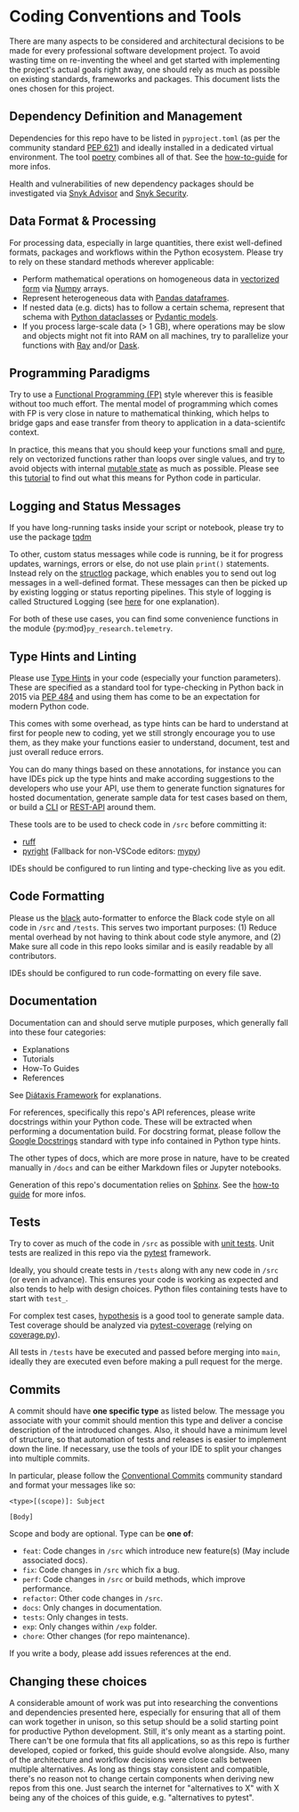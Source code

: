 # Coding Conventions and Tools

There are many aspects to be considered and architectural decisions to be made for every professional software development project. To avoid wasting time on re-inventing the wheel and get started with implementing the project's actual goals right away, one should rely as much as possible on existing standards, frameworks and packages. This document lists the ones chosen for this project.

## Dependency Definition and Management

Dependencies for this repo have to be listed in `pyproject.toml` (as per the community standard [PEP 621](https://peps.python.org/pep-0621/)) and ideally installed in a dedicated virtual environment. The tool [poetry](https://github.com/python-poetry/poetry) combines all of that.
See the [how-to-guide](./how-to-add-dependencies.md) for more infos.

Health and vulnerabilities of new dependency packages should be investigated via [Snyk Advisor](https://snyk.io/advisor/python) and [Snyk Security](https://security.snyk.io/).

## Data Format & Processing

For processing data, especially in large quantities, there exist well-defined formats, packages and workflows within the Python ecosystem. Please try to rely on these standard methods wherever applicable:

- Perform mathematical operations on homogeneous data in [vectorized form](https://www.askpython.com/python-modules/numpy/vectorization-numpy) via [Numpy](https://numpy.org/) arrays.
- Represent heterogeneous data with [Pandas dataframes](https://realpython.com/pandas-dataframe/).
- If nested data (e.g. dicts) has to follow a certain schema, represent that schema with [Python dataclasses](https://realpython.com/python-data-classes/) or [Pydantic models](https://pypi.org/project/pydantic/).
- If you process large-scale data (> 1 GB), where operations may be slow and objects might not fit into RAM on all machines, try to parallelize your functions with [Ray](https://pypi.org/project/ray/) and/or [Dask](https://pypi.org/project/dask/).

## Programming Paradigms

Try to use a [Functional Programming (FP)](https://en.wikipedia.org/wiki/Functional_programming) style wherever this is feasible without too much effort. The mental model of programming which comes with FP is very close in nature to mathematical thinking, which helps to bridge gaps and ease transfer from theory to application in a data-scientifc context.

In practice, this means that you should keep your functions small and [pure](https://en.wikipedia.org/wiki/Pure_function), rely on vectorized functions rather than loops over single values, and try to avoid objects with internal [mutable state](https://softwareengineering.stackexchange.com/questions/235558/what-is-state-mutable-state-and-immutable-state) as much as possible.
Please see this [tutorial](https://docs.python.org/3/howto/functional.html) to find out what this means for Python code in particular.

## Logging and Status Messages

If you have long-running tasks inside your script or notebook, please try to use the package [tqdm](https://pypi.org/project/tqdm/)

To other, custom status messages while code is running, be it for progress updates, warnings, errors or else, do not use plain `print()` statements. Instead rely on the [structlog](https://pypi.org/project/structlog/) package, which enables you to send out log messages in a well-defined format. These messages can then be picked up by existing logging or status reporting pipelines. This style of logging is called Structured Logging (see [here](https://reflectoring.io/structured-logging/) for one explanation).

For both of these use cases, you can find some convenience functions in the module {py:mod}`py_research.telemetry`.

## Type Hints and Linting

Please use [Type Hints](https://realpython.com/python-type-checking/) in your code (especially your function parameters). These are specified as a standard tool for type-checking in Python back in 2015 via [PEP 484](https://peps.python.org/pep-0484/) and using them has come to be an expectation for modern Python code.

This comes with some overhead, as type hints can be hard to understand at first for people new to coding, yet we still strongly encourage you to use them, as they make your functions easier to understand, document, test and just overall reduce errors.

You can do many things based on these annotations, for instance you can have IDEs pick up the type hints and make according suggestions to the developers who use your API, use them to generate function signatures for hosted documentation, generate sample data for test cases based on them, or build a [CLI](https://typer.tiangolo.com/) or [REST-API](https://fastapi.tiangolo.com/) around them.

These tools are to be used to check code in `/src` before committing it:

- [ruff](https://pypi.org/project/ruff/)
- [pyright](https://pypi.org/project/pyright/) (Fallback for non-VSCode editors: [mypy](https://pypi.org/project/mypy/))

IDEs should be configured to run linting and type-checking live as you edit.

## Code Formatting

Please us the [black](https://pypi.org/project/black/) auto-formatter to enforce the Black code style on all code in `/src` and `/tests`. This serves two important purposes: (1) Reduce mental overhead by not having to think about code style anymore, and (2) Make sure all code in this repo looks similar and is easily readable by all contributors.

IDEs should be configured to run code-formatting on every file save.

## Documentation

Documentation can and should serve mutiple purposes, which generally fall into these four categories:

- Explanations
- Tutorials
- How-To Guides
- References

See [Diátaxis Framework](https://diataxis.fr/) for explanations.

For references, specifically this repo's API references, please write docstrings within your Python code. These will be extracted when performing a documentation build. For docstring format, please follow the [Google Docstrings](https://www.sphinx-doc.org/en/master/usage/extensions/example_google.html) standard with type info contained in Python type hints.

The other types of docs, which are more prose in nature, have to be created manually in `/docs` and can be either Markdown files or Jupyter notebooks.

Generation of this repo's documentation relies on [Sphinx](https://www.sphinx-doc.org/en/master/). See the [how-to guide](./how-to-generate-docs.md) for more infos.

## Tests

Try to cover as much of the code in `/src` as possible with [unit tests](https://en.wikipedia.org/wiki/Unit_testing). Unit tests are realized in this repo via the [pytest](https://pypi.org/project/pytest/) framework.

Ideally, you should create tests in `/tests` along with any new code in `/src` (or even in advance). This ensures your code is working as expected and also tends to help with design choices. Python files containing tests have to start with `test_`.

For complex test cases, [hypothesis](https://pypi.org/project/hypothesis/) is a good tool to generate sample data. Test coverage should be analyzed via [pytest-coverage](https://pypi.org/project/pytest-cov/) (relying on [coverage.py](https://pypi.org/project/coverage/)).

All tests in `/tests` have be executed and passed before merging into `main`, ideally they are executed even before making a pull request for the merge.

## Commits

A commit should have **one specific type** as listed below. The message you associate with your commit should mention this type and deliver a concise description of the introduced changes. Also, it should have a minimum level of structure, so that automation of tests and releases is easier to implement down the line. If necessary, use the tools of your IDE to split your changes into multiple commits.

In particular, please follow the [Conventional Commits](https://www.conventionalcommits.org/en/v1.0.0/) community standard and format your messages like so:

```
<type>[(scope)]: Subject

[Body]
```

Scope and body are optional. Type can be **one of**:

- `feat`: Code changes in `/src` which introduce new feature(s) (May include associated docs).
- `fix`: Code changes in `/src` which fix a bug.
- `perf`: Code changes in `/src` or build methods, which improve performance.
- `refactor`: Other code changes in `/src`.
- `docs`: Only changes in documentation.
- `tests`: Only changes in tests.
- `exp`: Only changes within `/exp` folder.
- `chore`: Other changes (for repo maintenance).

If you write a body, please add issues references at the end.

## Changing these choices

A considerable amount of work was put into researching the conventions and dependencies presented here, especially for ensuring that all of them can work together in unison, so this setup should be a solid starting point for productive Python development. Still, it's only meant as a starting point. There can't be one formula that fits all applications, so as this repo is further developed, copied or forked, this guide should evolve alongside. Also, many of the architecture and workflow decisions were close calls between multiple alternatives. As long as things stay consistent and compatible, there's no reason not to change certain components when deriving new repos from this one. Just search the internet for "alternatives to X" with X being any of the choices of this guide, e.g. "alternatives to pytest".
